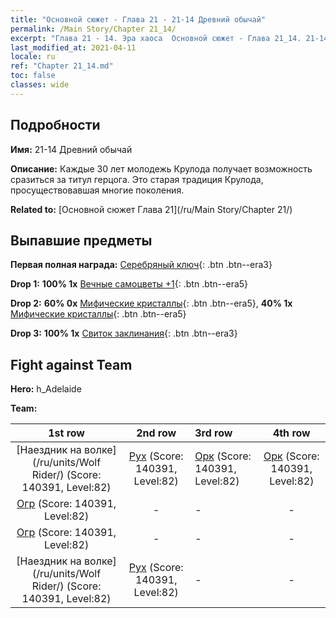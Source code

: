 ```yaml
---
title: "Основной сюжет - Глава 21 - 21-14 Древний обычай"
permalink: /Main Story/Chapter 21_14/
excerpt: "Глава 21 - 14. Эра хаоса  Основной сюжет - Глава 21_14. 21-14 Древний обычай"
last_modified_at: 2021-04-11
locale: ru
ref: "Chapter 21_14.md"
toc: false
classes: wide
---
```


## Подробности

 **Имя:** 21-14 Древний обычай

 **Описание:** Каждые 30 лет молодежь Крулода получает возможность сразиться за титул герцога. Это старая традиция Крулода, просуществовавшая многие поколения.

 **Related to:** [Основной сюжет Глава 21](/ru/Main Story/Chapter 21/)

## Выпавшие предметы

 **Первая полная награда:** [Серебряный ключ](/ru/Items/con_693/){: .btn .btn--era3}

 **Drop 1:** **100% 1x** [Вечные самоцветы +1](/ru/Items/mat_72/){: .btn .btn--era5}

 **Drop 2:** **60% 0x** [Мифические кристаллы](/ru/Items/mat_66/){: .btn .btn--era5}, **40% 1x** [Мифические кристаллы](/ru/Items/mat_66/){: .btn .btn--era5}

 **Drop 3:** **100% 1x** [Свиток заклинания](/ru/Items/con_694/){: .btn .btn--era3}


## Fight against Team
 **Hero:** h_Adelaide

 **Team:**


  | 1st row | 2nd row | 3rd row | 4th row |
  |:----:|:----:|:----|:----:|
  | [Наездник на волке](/ru/units/Wolf Rider/) (Score: 140391, Level:82)  | [Рух](/ru/units/Roc/) (Score: 140391, Level:82)  | [Орк](/ru/units/Orc/) (Score: 140391, Level:82)  | [Орк](/ru/units/Orc/) (Score: 140391, Level:82)  |
  | [Огр](/ru/units/Ogre/) (Score: 140391, Level:82)  | - | - | - |
  | [Огр](/ru/units/Ogre/) (Score: 140391, Level:82)  | - | - | - |
  | [Наездник на волке](/ru/units/Wolf Rider/) (Score: 140391, Level:82)  | [Рух](/ru/units/Roc/) (Score: 140391, Level:82)  | - | - |


